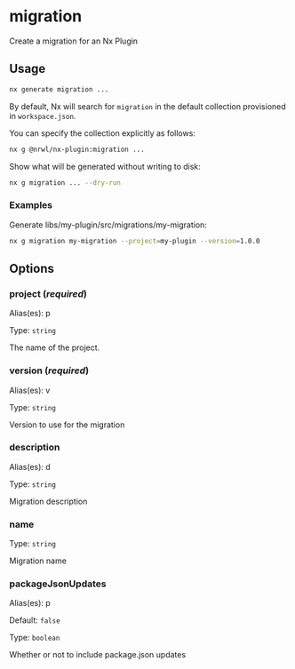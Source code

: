 # migration

Create a migration for an Nx Plugin

## Usage

```bash
nx generate migration ...
```

By default, Nx will search for `migration` in the default collection provisioned in `workspace.json`.

You can specify the collection explicitly as follows:

```bash
nx g @nrwl/nx-plugin:migration ...
```

Show what will be generated without writing to disk:

```bash
nx g migration ... --dry-run
```

### Examples

Generate libs/my-plugin/src/migrations/my-migration:

```bash
nx g migration my-migration --project=my-plugin --version=1.0.0
```

## Options

### project (_**required**_)

Alias(es): p

Type: `string`

The name of the project.

### version (_**required**_)

Alias(es): v

Type: `string`

Version to use for the migration

### description

Alias(es): d

Type: `string`

Migration description

### name

Type: `string`

Migration name

### packageJsonUpdates

Alias(es): p

Default: `false`

Type: `boolean`

Whether or not to include package.json updates
